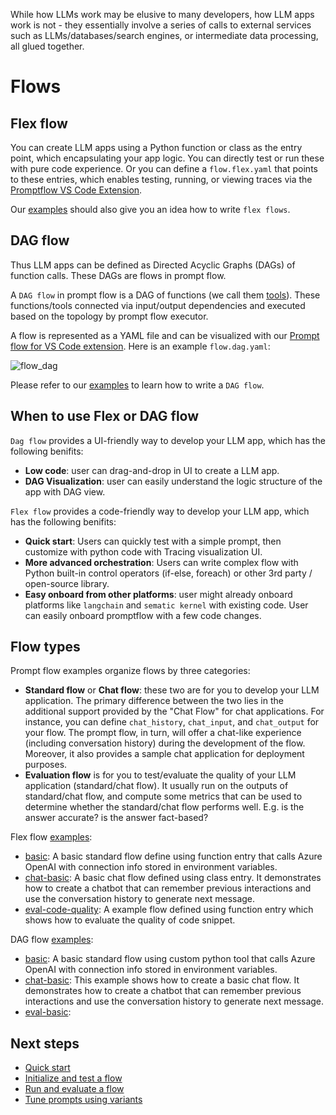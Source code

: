 While how LLMs work may be elusive to many developers, how LLM apps work is not - they essentially involve a series of calls to external services such as LLMs/databases/search engines, or intermediate data processing, all glued together.

# Flows

## Flex flow

You can create LLM apps using a Python function or class as the entry point, which encapsulating your app logic. You can directly test or run these with pure code experience. Or you can define a `flow.flex.yaml` that points to these entries, which enables testing, running, or viewing traces via the [Promptflow VS Code Extension](https://marketplace.visualstudio.com/items?itemName=prompt-flow.prompt-flow).

Our [examples](https://github.com/microsoft/promptflow/tree/main/examples/flex-flows) should also give you an idea how to write `flex flows`.

## DAG flow

Thus LLM apps can be defined as Directed Acyclic Graphs (DAGs) of function calls. These DAGs are flows in prompt flow.

A `DAG flow` in prompt flow is a DAG of functions (we call them [tools](./concept-tools.md)). These functions/tools connected via input/output dependencies and executed based on the topology by prompt flow executor.

A flow is represented as a YAML file and can be visualized with our [Prompt flow for VS Code extension](https://marketplace.visualstudio.com/items?itemName=prompt-flow.prompt-flow). Here is an example `flow.dag.yaml`:

![flow_dag](../media/how-to-guides/quick-start/flow_dag.png)

Please refer to our [examples](https://github.com/microsoft/promptflow/tree/main/examples/flows) to learn how to write a `DAG flow`. 

## When to use Flex or DAG flow

`Dag flow` provides a UI-friendly way to develop your LLM app, which has the following benifits:
- **Low code**: user can drag-and-drop in UI to create a LLM app.
- **DAG Visualization**: user can easily understand the logic structure of the app with DAG view.

`Flex flow` provides a code-friendly way to develop your LLM app, which has the following benifits:
- **Quick start**: Users can quickly test with a simple prompt, then customize with python code with Tracing visualization UI.
- **More advanced orchestration**: Users can write complex flow with Python built-in control operators (if-else, foreach) or other 3rd party / open-source library. 
- **Easy onboard from other platforms**: user might already onboard platforms like `langchain` and `sematic kernel` with existing code. User can easily onboard promptflow with a few code changes.

## Flow types

Prompt flow examples organize flows by three categories:

- **Standard flow** or **Chat flow**: these two are for you to develop your LLM application. The primary difference between the two lies in the additional support provided by the "Chat Flow" for chat applications. For instance, you can define `chat_history`, `chat_input`, and `chat_output` for your flow. The prompt flow, in turn, will offer a chat-like experience (including conversation history) during the development of the flow. Moreover, it also provides a sample chat application for deployment purposes.
- **Evaluation flow** is for you to test/evaluate the quality of your LLM application (standard/chat flow). It usually run on the outputs of standard/chat flow, and compute some metrics that can be used to determine whether the standard/chat flow performs well. E.g. is the answer accurate? is the answer fact-based?


Flex flow [examples](https://github.com/microsoft/promptflow/tree/main/examples/flex-flows):
- [basic](https://github.com/microsoft/promptflow/tree/main/examples/flex-flows/basic): A basic standard flow define using function entry that calls Azure OpenAI with connection info stored in environment variables.
- [chat-basic](https://github.com/microsoft/promptflow/tree/main/examples/flex-flows/chat-basic): A basic chat flow defined using class entry. It demonstrates how to create a chatbot that can remember previous interactions and use the conversation history to generate next message.
- [eval-code-quality](https://github.com/microsoft/promptflow/tree/main/examples/flex-flows/eval-code-quality): A example flow defined using function entry which shows how to evaluate the quality of code snippet.

DAG flow [examples](https://github.com/microsoft/promptflow/tree/main/examples/flows):
- [basic](https://github.com/microsoft/promptflow/tree/main/examples/flows/standard/basic): A basic standard flow using custom python tool that calls Azure OpenAI with connection info stored in environment variables.
- [chat-basic](https://github.com/microsoft/promptflow/tree/main/examples/flows/chat/chat-basic): This example shows how to create a basic chat flow. It demonstrates how to create a chatbot that can remember previous interactions and use the conversation history to generate next message.
- [eval-basic](https://github.com/microsoft/promptflow/tree/main/examples/flows/evaluation/eval-basic): 


## Next steps

- [Quick start](../how-to-guides/quick-start.md)
- [Initialize and test a flow](../how-to-guides/develop-a-dag-flow/init-and-test-a-flow.md)
- [Run and evaluate a flow](../how-to-guides/run-and-evaluate-a-flow/index.md)
- [Tune prompts using variants](../how-to-guides/tune-prompts-with-variants.md)